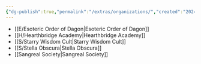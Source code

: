 ```yaml
---
{"dg-publish":true,"permalink":"/extras/organizations/","created":"2024-01-22T16:35","updated":"2024-07-24T11:58"}
---
```



- [[E/Esoteric Order of Dagon\|Esoteric Order of Dagon]]
- [[H/Hearthbridge Academy\|Hearthbridge Academy]]
- [[S/Starry Wisdom Cult\|Starry Wisdom Cult]]
- [[S/Stella Obscura\|Stella Obscura]]
- [[Sangreal Society\|Sangreal Society]]

